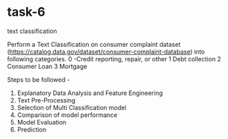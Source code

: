 # task-6
text classification

Perform a Text Classification on consumer complaint dataset
(https://catalog.data.gov/dataset/consumer-complaint-database) into following categories.
0 -Credit reporting, repair, or other
1 Debt collection
2 Consumer Loan
3 Mortgage

Steps to be followed -
1. Explanatory Data Analysis and Feature Engineering
2. Text Pre-Processing
3. Selection of Multi Classification model
4. Comparison of model performance
5. Model Evaluation
6. Prediction
